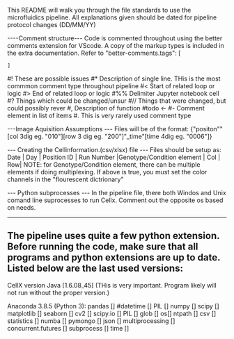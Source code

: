 This README will walk you through the file standards to use the microfluidics pipeline.
All explanations given should be dated for pipeline protocol changes (DD/MM/YY)

----Comment structure---
Code is commented throughout using the better comments extension for VScode. A copy of the markup types is included in the extra documentation.
Refer to "better-comments.tags": [

	
	]
#! These are possible issues
#* Description of single line. THis is the most commmon comment type throughout pipeline
#< Start of related loop or logic
#> End of related loop or logic
#%% Delimiter Jupyter notebook cell
#? Things which could be changed/unsur
#// Things that were changed, but could possibly rever
#, Description of function
#todo <-
#- Comment element in list of items
#. This is very rarely used comment type


---Image Aquisition Assumptions ---
Files will be of the format: {"positon""[col 3dig eg. "010"][row 3 dig eg. "200"]"_time"[time 4dig eg. "0006"]}

--- Creating the Cellinformation.(csv/xlsx) file ---
Files should be setup as:
	Date |	Day	| Position ID |	Run Number	|Genotype/Condition element	|	Col	|	Row|
	NOTE: for Genotype/Condition element, there can be multiple elements if doing multiplexing.
	If above is true, you must set the color channels in the "flourescent dictrionary"

--- Python subprocesses ---
In the pipeline file, there both Windos and Unix comand line suprocesses to run Cellx.
Comment out the opposite os based on needs.

***********************************************
The pipeline uses quite a few python extension.
Before running the code, make sure that all programs and python extensions are up to date.
Listed below are the last used versions:
-------------
CellX version
Java [1.6.08_45] (THis is very important. Program likely will not run without the proper version.)

Anaconda 3.8.5 (Python 3):
pandas []
#datetime []
PIL []
numpy []
scipy []
matplotlib []
seaborn []
cv2 []
scipy.io []
PIL []
glob []
os[]
ntpath []
csv []
statistics []
numba []
pymongo []
json []
multiprocessing []
concurrent.futures []
subprocess []
time []